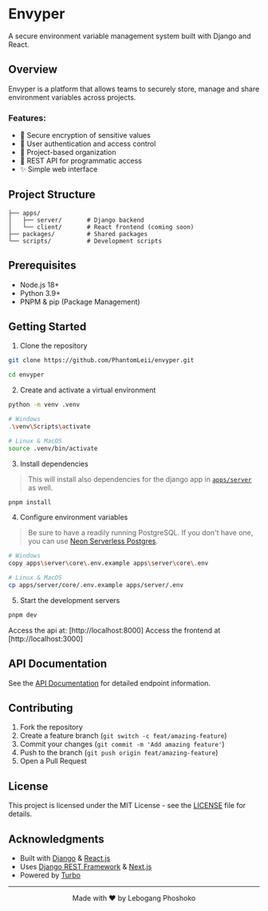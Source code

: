 # Envyper

A secure environment variable management system built with Django and React.

## Overview

Envyper is a platform that allows teams to securely store, manage and share environment variables across projects.

### Features:

- 🔐 Secure encryption of sensitive values
- 👥 User authentication and access control
- 📂 Project-based organization
- 🔄 REST API for programmatic access
- ✨ Simple web interface

## Project Structure

```text
├── apps/
│   ├── server/       # Django backend
│   └── client/       # React frontend (coming soon)
├── packages/         # Shared packages
└── scripts/          # Development scripts
```

## Prerequisites

- Node.js 18+
- Python 3.9+
- PNPM & pip (Package Management)

## Getting Started

1. Clone the repository

```bash
git clone https://github.com/PhantomLeii/envyper.git

cd envyper
```

2. Create and activate a virtual environment

```bash
python -m venv .venv

# Windows
.\venv\Scripts\activate

# Linux & MacOS
source .venv/bin/activate
```

3. Install dependencies

> This will install also dependencies for the django app in [`apps/server`](./apps/server/) as well.

```bash
pnpm install
```

4. Configure environment variables

> Be sure to have a readily running PostgreSQL. If you don't have one, you can use [Neon Serverless Postgres](https://neon.tech).

```bash
# Windows
copy apps\server\core\.env.example apps\server\core\.env

# Linux & MacOS
cp apps/server/core/.env.example apps/server/.env
```

5. Start the development servers

```bash
pnpm dev
```

Access the api at: [http://localhost:8000]
Access the frontend at [http://localhost:3000]

## API Documentation

See the [API Documentation](./apps/server/README.md#api-reference) for detailed endpoint information.

## Contributing

1. Fork the repository
2. Create a feature branch (`git switch -c feat/amazing-feature`)
3. Commit your changes (`git commit -m 'Add amazing feature'`)
4. Push to the branch (`git push origin feat/amazing-feature`)
5. Open a Pull Request

## License

This project is licensed under the MIT License - see the [LICENSE](./LICENSE) file for details.

## Acknowledgments

- Built with [Django](https://www.djangoproject.com/) & [React.js](https://react.dev)
- Uses [Django REST Framework](https://www.django-rest-framework.org/) & [Next.js](https://nextjs.org)
- Powered by [Turbo](https://turbo.build/)

---

<p align="center">Made with ❤️ by Lebogang Phoshoko</p>
